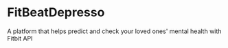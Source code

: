 # FitBeatDepresso
A platform that helps predict and check your loved ones' mental health with Fitbit API
